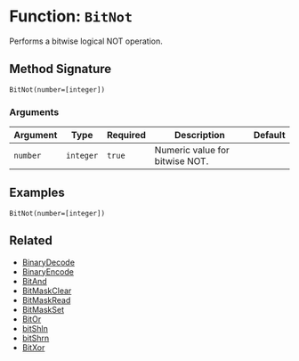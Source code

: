 [comment]: # (Note: This documentation is generated dynamically in the build process.  To modify the contents, change the javadoc on the _invoke method of the BIF class)

# Function: `BitNot`

Performs a bitwise logical NOT operation.

## Method Signature

```
BitNot(number=[integer])
```

### Arguments


| Argument | Type | Required | Description | Default |
|----------|------|----------|-------------|---------|
| `number` | `integer` | `true` | Numeric value for bitwise NOT. |  |

## Examples

```
BitNot(number=[integer])
```

## Related

  * [BinaryDecode](./BinaryDecode.md)
  * [BinaryEncode](./BinaryEncode.md)
  * [BitAnd](./BitAnd.md)
  * [BitMaskClear](./BitMaskClear.md)
  * [BitMaskRead](./BitMaskRead.md)
  * [BitMaskSet](./BitMaskSet.md)
  * [BitOr](./BitOr.md)
  * [bitShln](./bitShln.md)
  * [bitShrn](./bitShrn.md)
  * [BitXor](./BitXor.md)
